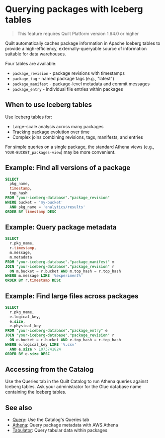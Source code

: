 <!-- markdownlint-disable -->

# Querying packages with Iceberg tables

> This feature requires Quilt Platform version 1.64.0 or higher

Quilt automatically caches package information in Apache Iceberg tables to provide a high-efficiency, externally-queryable source of information suitable for data warehouses.

Four tables are available:

- `package_revision` - package revisions with timestamps
- `package_tag` - named package tags (e.g., "latest")
- `package_manifest` - package-level metadata and commit messages
- `package_entry` - individual file entries within packages

## When to use Iceberg tables

Use Iceberg tables for:
- Large-scale analysis across many packages
- Tracking package evolution over time
- Complex joins combining revisions, tags, manifests, and entries

For simple queries on a single package, the standard Athena views
(e.g., `YOUR-BUCKET_packages-view`) may be more convenient.

## Example: Find all versions of a package

```sql
SELECT
  pkg_name,
  timestamp,
  top_hash
FROM "your-iceberg-database"."package_revision"
WHERE bucket = 'my-bucket'
  AND pkg_name = 'analytics/results'
ORDER BY timestamp DESC
```

## Example: Query package metadata

```sql
SELECT
  r.pkg_name,
  r.timestamp,
  m.message,
  m.metadata
FROM "your-iceberg-database"."package_manifest" m
JOIN "your-iceberg-database"."package_revision" r
  ON m.bucket = r.bucket AND m.top_hash = r.top_hash
WHERE m.message LIKE '%experiment%'
ORDER BY r.timestamp DESC
```

## Example: Find large files across packages

```sql
SELECT
  r.pkg_name,
  e.logical_key,
  e.size,
  e.physical_key
FROM "your-iceberg-database"."package_entry" e
JOIN "your-iceberg-database"."package_revision" r
  ON e.bucket = r.bucket AND e.top_hash = r.top_hash
WHERE e.logical_key LIKE '%.csv'
  AND e.size > 1073741824
ORDER BY e.size DESC
```

## Accessing from the Catalog

Use the Queries tab in the Quilt Catalog to run Athena queries against Iceberg tables.
Ask your administrator for the Glue database name containing the Iceberg tables.

## See also

- [Query](../Catalog/Query.md): Use the Catalog's Queries tab
- [Athena](athena.md): Query package metadata with AWS Athena
- [Tabulator](tabulator.md): Query tabular data within packages
